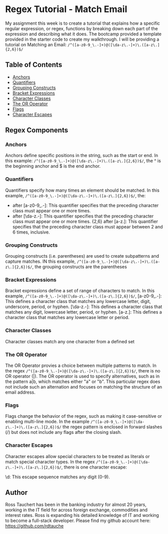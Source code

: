 # Regex Tutorial - Match Email

My assignment this week is to create a tutorial that explains how a specific regular expression, or regex, functions by breaking down each part of the expression and describing what it does. The bootcamp provided a template provided in the starter code to create my walkthrough.  I will be providing a tutorial on Matching an Email: `/^([a-z0-9_\.-]+)@([\da-z\.-]+)\.([a-z\.]{2,6})$/`


## Table of Contents

- [Anchors](#anchors)
- [Quantifiers](#quantifiers)
- [Grouping Constructs](#grouping-constructs)
- [Bracket Expressions](#bracket-expressions)
- [Character Classes](#character-classes)
- [The OR Operator](#the-or-operator)
- [Flags](#flags)
- [Character Escapes](#character-escapes)

## Regex Components

### Anchors
Anchors define specific positions in the string, such as the start or end.  In this example:  `/^([a-z0-9_\.-]+)@([\da-z\.-]+)\.([a-z\.]{2,6})$/`, the ^ is the beginning anchor and $ is the end anchor.

### Quantifiers
Quantifiers specify how many times an element should be matched.  In this example, `/^([a-z0-9_\.-]+)@([\da-z\.-]+)\.([a-z\.]{2,6})$/`, the: 
+ after [a-z0-9_\.-]: This quantifier specifies that the preceding character class must appear one or more times.
+ after [\da-z\.-]: This quantifier specifies that the preceding character class must appear one or more times.
{2,6} after [a-z\.]: This quantifier specifies that the preceding character class must appear between 2 and 6 times, inclusive.

### Grouping Constructs
Grouping constructs (i.e. parentheses) are used to create subpatterns and capture matches.  IN this example, `/^([a-z0-9_\.-]+)@([\da-z\.-]+)\.([a-z\.]{2,6})$/`, the grouping constructs are the parentheses

### Bracket Expressions
Bracket expressions define a set of range of characters to match.  In this example, `/^([a-z0-9_\.-]+)@([\da-z\.-]+)\.([a-z\.]{2,6})$/`, 
[a-z0-9_\.-]: This defines a character class that matches any lowercase letter, digit, underscore, period, or hyphen.
[\da-z\.-]: This defines a character class that matches any digit, lowercase letter, period, or hyphen.
[a-z\.]: This defines a character class that matches any lowercase letter or period.

### Character Classes
Character classes match any one character from a defined set

### The OR Operator
The OR Operator provies a choice between multiple patterns to match.  In the regex `/^([a-z0-9_\.-]+)@([\da-z\.-]+)\.([a-z\.]{2,6})$/`, there is no OR operator (|). The OR operator is used to specify alternatives, such as in the pattern a|b, which matches either "a" or "b". This particular regex does not include such an alternation and focuses on matching the structure of an email address.

### Flags
Flags change the behavior of the regex, such as making it case-sensitive or enabling multi-line mode.  In the example `/^([a-z0-9_\.-]+)@([\da-z\.-]+)\.([a-z\.]{2,6})$/` the regex pattern is enclosed in forward slashes (/) but does not include any flags after the closing slash.

### Character Escapes
Character escapes allow special characters to be treated as literals or match special character types.  In the regex `/^([a-z0-9_\.-]+)@([\da-z\.-]+)\.([a-z\.]{2,6})$/`, there is one character escape:

\d: This escape sequence matches any digit (0-9).

## Author

Ross Tauchert has been in the banking industry for almost 20 years, working in the IT field for across foreign exchange, commodities and interest rates.  Ross is expanding his detailed knowledge of IT and working to become a full-stack developer.  Please find my github account here:  https://github.com/rdtauche

